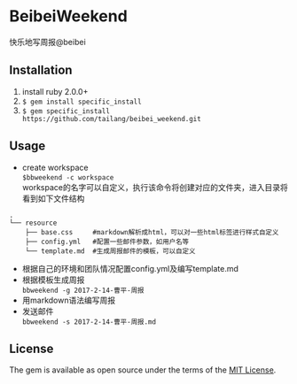 # BeibeiWeekend
快乐地写周报@beibei
## Installation
1. install ruby 2.0.0+
2. `$ gem install specific_install`
3. `$ gem specific_install https://github.com/tailang/beibei_weekend.git`

## Usage

* create workspace  
`$bbweekend -c workspace`   
workspace的名字可以自定义，执行该命令将创建对应的文件夹，进入目录将看到如下文件结构  
```
.
└── resource
    ├── base.css     #markdown解析成html，可以对一些html标签进行样式自定义
    ├── config.yml   #配置一些邮件参数，如用户名等
    └── template.md  #生成周报邮件的模板，可以自定义
```
* 根据自己的环境和团队情况配置config.yml及编写template.md
* 根据模板生成周报   
`bbweekend -g 2017-2-14-曹平-周报` 
* 用markdown语法编写周报
* 发送邮件  
`bbweekend -s 2017-2-14-曹平-周报.md`

## License

The gem is available as open source under the terms of the [MIT License](http://opensource.org/licenses/MIT).

